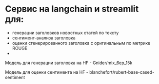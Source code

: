 # Сервис на langchain и streamlit для:
- генерации заголовков новостных статей по тексту
- сентимент-анализа заголовка
- оценки сгенерированного заголовка с оригинальным по метрике ROUGE
- 
Модель для генерации заголовка на HF - Gnider/mix_6ep_15k

Модель для оценки сентимента на HF - blanchefort/rubert-base-cased-sentiment
